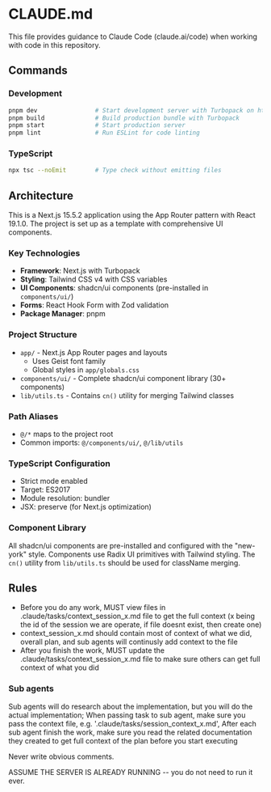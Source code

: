 # CLAUDE.md

This file provides guidance to Claude Code (claude.ai/code) when working with code in this repository.

## Commands

### Development
```bash
pnpm dev                # Start development server with Turbopack on http://localhost:3000
pnpm build              # Build production bundle with Turbopack
pnpm start              # Start production server
pnpm lint               # Run ESLint for code linting
```

### TypeScript
```bash
npx tsc --noEmit        # Type check without emitting files
```

## Architecture

This is a Next.js 15.5.2 application using the App Router pattern with React 19.1.0. The project is set up as a template with comprehensive UI components.

### Key Technologies
- **Framework**: Next.js with Turbopack
- **Styling**: Tailwind CSS v4 with CSS variables
- **UI Components**: shadcn/ui components (pre-installed in `components/ui/`)
- **Forms**: React Hook Form with Zod validation
- **Package Manager**: pnpm

### Project Structure
- `app/` - Next.js App Router pages and layouts
  - Uses Geist font family
  - Global styles in `app/globals.css`
- `components/ui/` - Complete shadcn/ui component library (30+ components)
- `lib/utils.ts` - Contains `cn()` utility for merging Tailwind classes

### Path Aliases
- `@/*` maps to the project root
- Common imports: `@/components/ui/`, `@/lib/utils`

### TypeScript Configuration
- Strict mode enabled
- Target: ES2017
- Module resolution: bundler
- JSX: preserve (for Next.js optimization)

### Component Library
All shadcn/ui components are pre-installed and configured with the "new-york" style. Components use Radix UI primitives with Tailwind styling. The `cn()` utility from `lib/utils.ts` should be used for className merging.

## Rules
- Before you do any work, MUST view files in .claude/tasks/context_session_x.md file to get the full context (x being the id of the session we are operate, if file doesnt exist, then create one)
- context_session_x.md should contain most of context of what we did, overall plan, and sub agents will continusly add context to the file
- After you finish the work, MUST update the .claude/tasks/context_session_x.md file to make sure others can get full context of what you did

### Sub agents

Sub agents will do research about the implementation, but you will do the actual implementation;
When passing task to sub agent, make sure you pass the context file, e.g. '.claude/tasks/session_context_x.md',
After each sub agent finish the work, make sure you read the related documentation they created to get full context of the plan before you start executing


Never write obvious comments.

ASSUME THE SERVER IS ALREADY RUNNING -- you do not need to run it ever.
